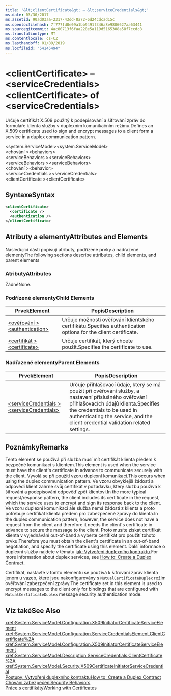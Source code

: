 ```yaml
---
title: '&lt;clientCertificate&gt; – &lt;serviceCredentials&gt;'
ms.date: 03/30/2017
ms.assetid: 90ad03aa-2317-43dd-8a72-6d24cdcad15c
ms.openlocfilehash: 7f777fd0e09a1bb9491f346a8e9806627aa63441
ms.sourcegitcommit: 4ac80713f6faa220e5a119d5165308a58f7ccdc8
ms.translationtype: MT
ms.contentlocale: cs-CZ
ms.lasthandoff: 01/09/2019
ms.locfileid: "54145494"
---
```

# <a name="ltclientcertificategt-of-ltservicecredentialsgt"></a><span data-ttu-id="dc9f9-102">&lt;clientCertificate&gt; – &lt;serviceCredentials&gt;</span><span class="sxs-lookup"><span data-stu-id="dc9f9-102">&lt;clientCertificate&gt; of &lt;serviceCredentials&gt;</span></span>
<span data-ttu-id="dc9f9-103">Určuje certifikát X.509 použitý k podepisování a šifrování zpráv do formuláře klienta služby v duplexním komunikačním režimu.</span><span class="sxs-lookup"><span data-stu-id="dc9f9-103">Defines an X.509 certificate used to sign and encrypt messages to a client form a service in a duplex communication pattern.</span></span>  
  
 <span data-ttu-id="dc9f9-104">\<system.ServiceModel></span><span class="sxs-lookup"><span data-stu-id="dc9f9-104">\<system.ServiceModel></span></span>  
<span data-ttu-id="dc9f9-105">\<chování ></span><span class="sxs-lookup"><span data-stu-id="dc9f9-105">\<behaviors></span></span>  
<span data-ttu-id="dc9f9-106">\<serviceBehaviors ></span><span class="sxs-lookup"><span data-stu-id="dc9f9-106">\<serviceBehaviors></span></span>  
<span data-ttu-id="dc9f9-107">\<serviceBehaviors ></span><span class="sxs-lookup"><span data-stu-id="dc9f9-107">\<serviceBehaviors></span></span>  
<span data-ttu-id="dc9f9-108">\<chování ></span><span class="sxs-lookup"><span data-stu-id="dc9f9-108">\<behavior></span></span>  
<span data-ttu-id="dc9f9-109">\<serviceCredentials ></span><span class="sxs-lookup"><span data-stu-id="dc9f9-109">\<serviceCredentials></span></span>  
<span data-ttu-id="dc9f9-110">\<clientCertificate ></span><span class="sxs-lookup"><span data-stu-id="dc9f9-110">\<clientCertificate></span></span>  
  
## <a name="syntax"></a><span data-ttu-id="dc9f9-111">Syntaxe</span><span class="sxs-lookup"><span data-stu-id="dc9f9-111">Syntax</span></span>  
  
```xml  
<clientCertificate>
  <certificate />
  <authentication />
</clientCertificate>
```  
  
## <a name="attributes-and-elements"></a><span data-ttu-id="dc9f9-112">Atributy a elementy</span><span class="sxs-lookup"><span data-stu-id="dc9f9-112">Attributes and Elements</span></span>  
 <span data-ttu-id="dc9f9-113">Následující části popisují atributy, podřízené prvky a nadřazené elementy</span><span class="sxs-lookup"><span data-stu-id="dc9f9-113">The following sections describe attributes, child elements, and parent elements</span></span>  
  
### <a name="attributes"></a><span data-ttu-id="dc9f9-114">Atributy</span><span class="sxs-lookup"><span data-stu-id="dc9f9-114">Attributes</span></span>  
 <span data-ttu-id="dc9f9-115">Žádné</span><span class="sxs-lookup"><span data-stu-id="dc9f9-115">None.</span></span>  
  
### <a name="child-elements"></a><span data-ttu-id="dc9f9-116">Podřízené elementy</span><span class="sxs-lookup"><span data-stu-id="dc9f9-116">Child Elements</span></span>  
  
|<span data-ttu-id="dc9f9-117">Prvek</span><span class="sxs-lookup"><span data-stu-id="dc9f9-117">Element</span></span>|<span data-ttu-id="dc9f9-118">Popis</span><span class="sxs-lookup"><span data-stu-id="dc9f9-118">Description</span></span>|  
|-------------|-----------------|  
|[<span data-ttu-id="dc9f9-119">\<ověřování ></span><span class="sxs-lookup"><span data-stu-id="dc9f9-119">\<authentication></span></span>](../../../../../docs/framework/configure-apps/file-schema/wcf/authentication-of-clientcertificate-element.md)|<span data-ttu-id="dc9f9-120">Určuje možnosti ověřování klientského certifikátu.</span><span class="sxs-lookup"><span data-stu-id="dc9f9-120">Specifies authentication options for the client certificate.</span></span>|  
|[<span data-ttu-id="dc9f9-121">\<certifikát ></span><span class="sxs-lookup"><span data-stu-id="dc9f9-121">\<certificate></span></span>](../../../../../docs/framework/configure-apps/file-schema/wcf/certificate-of-clientcertificate-element.md)|<span data-ttu-id="dc9f9-122">Určuje certifikát, který chcete použít.</span><span class="sxs-lookup"><span data-stu-id="dc9f9-122">Specifies the certificate to use.</span></span>|  
  
### <a name="parent-elements"></a><span data-ttu-id="dc9f9-123">Nadřazené elementy</span><span class="sxs-lookup"><span data-stu-id="dc9f9-123">Parent Elements</span></span>  
  
|<span data-ttu-id="dc9f9-124">Prvek</span><span class="sxs-lookup"><span data-stu-id="dc9f9-124">Element</span></span>|<span data-ttu-id="dc9f9-125">Popis</span><span class="sxs-lookup"><span data-stu-id="dc9f9-125">Description</span></span>|  
|-------------|-----------------|  
|[<span data-ttu-id="dc9f9-126">\<serviceCredentials ></span><span class="sxs-lookup"><span data-stu-id="dc9f9-126">\<serviceCredentials></span></span>](../../../../../docs/framework/configure-apps/file-schema/wcf/servicecredentials.md)|<span data-ttu-id="dc9f9-127">Určuje přihlašovací údaje, který se má použít při ověřování služby, a nastavení příslušného ověřování přihlašovacích údajů klienta.</span><span class="sxs-lookup"><span data-stu-id="dc9f9-127">Specifies the credentials to be used in authenticating the service, and the client credential validation related settings.</span></span>|  
  
## <a name="remarks"></a><span data-ttu-id="dc9f9-128">Poznámky</span><span class="sxs-lookup"><span data-stu-id="dc9f9-128">Remarks</span></span>  
 <span data-ttu-id="dc9f9-129">Tento element se používá při služba musí mít certifikát klienta předem k bezpečné komunikaci s klientem.</span><span class="sxs-lookup"><span data-stu-id="dc9f9-129">This element is used when the service must have the client's certificate in advance to communicate securely with the client.</span></span> <span data-ttu-id="dc9f9-130">Vyvolá se při použití vzoru duplexní komunikaci.</span><span class="sxs-lookup"><span data-stu-id="dc9f9-130">This occurs when using the duplex communication pattern.</span></span> <span data-ttu-id="dc9f9-131">Ve vzoru obvyklejší žádostí a odpovědí klient zahrne svůj certifikát v požadavku, který službu používá k šifrování a podepisování odpověď zpět klientovi.</span><span class="sxs-lookup"><span data-stu-id="dc9f9-131">In the more typical request/response pattern, the client includes its certificate in the request, which the service uses to encrypt and sign its response back to the client.</span></span> <span data-ttu-id="dc9f9-132">Ve vzoru duplexní komunikaci ale služba nemá žádosti z klienta a proto potřebuje certifikát klienta předem pro zabezpečené zprávy do klienta.</span><span class="sxs-lookup"><span data-stu-id="dc9f9-132">In the duplex communication pattern, however, the service does not have a request from the client and therefore it needs the client's certificate in advance to secure the message to the client.</span></span> <span data-ttu-id="dc9f9-133">Proto musíte získat certifikát klienta v vyjednávání out-of-band a vyberte certifikát pro použití tohoto prvku.</span><span class="sxs-lookup"><span data-stu-id="dc9f9-133">Therefore you must obtain the client's certificate in an out-of-band negotiation, and specify the certificate using this element.</span></span> <span data-ttu-id="dc9f9-134">Další informace o duplexní služby najdete v tématu [jak: Vytvoření duplexního kontraktu](../../../../../docs/framework/wcf/feature-details/how-to-create-a-duplex-contract.md).</span><span class="sxs-lookup"><span data-stu-id="dc9f9-134">For more information about duplex services, see [How to: Create a Duplex Contract](../../../../../docs/framework/wcf/feature-details/how-to-create-a-duplex-contract.md).</span></span>  
  
 <span data-ttu-id="dc9f9-135">Certifikát, nastavte v tomto elementu se používá k šifrování zpráv klienta jenom u vazeb, které jsou nakonfigurovány s `MutualCertificateDuplex` režim ověřování zabezpečení zprávy.</span><span class="sxs-lookup"><span data-stu-id="dc9f9-135">The certificate set in this element is used to encrypt messages to the client only for bindings that are configured with `MutualCertificateDuplex` message security authentication mode.</span></span>  
  
## <a name="see-also"></a><span data-ttu-id="dc9f9-136">Viz také</span><span class="sxs-lookup"><span data-stu-id="dc9f9-136">See Also</span></span>  
 <xref:System.ServiceModel.Configuration.X509InitiatorCertificateServiceElement>  
 <xref:System.ServiceModel.Configuration.ServiceCredentialsElement.ClientCertificate%2A>  
 <xref:System.ServiceModel.Configuration.X509InitiatorCertificateServiceElement>  
 <xref:System.ServiceModel.Description.ServiceCredentials.ClientCertificate%2A>  
 <xref:System.ServiceModel.Security.X509CertificateInitiatorServiceCredential>  
 [<span data-ttu-id="dc9f9-137">Postupy: Vytvoření duplexního kontraktu</span><span class="sxs-lookup"><span data-stu-id="dc9f9-137">How to: Create a Duplex Contract</span></span>](../../../../../docs/framework/wcf/feature-details/how-to-create-a-duplex-contract.md)  
 [<span data-ttu-id="dc9f9-138">Chování zabezpečení</span><span class="sxs-lookup"><span data-stu-id="dc9f9-138">Security Behaviors</span></span>](../../../../../docs/framework/wcf/feature-details/security-behaviors-in-wcf.md)  
 [<span data-ttu-id="dc9f9-139">Práce s certifikáty</span><span class="sxs-lookup"><span data-stu-id="dc9f9-139">Working with Certificates</span></span>](../../../../../docs/framework/wcf/feature-details/working-with-certificates.md)
